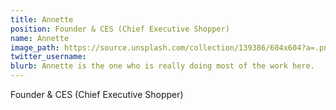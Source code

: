 ```yaml
---
title: Annette
position: Founder & CES (Chief Executive Shopper)
name: Annette
image_path: https://source.unsplash.com/collection/139386/604x604?a=.png
twitter_username: 
blurb: Annette is the one who is really doing most of the work here.
---
```


Founder & CES (Chief Executive Shopper)